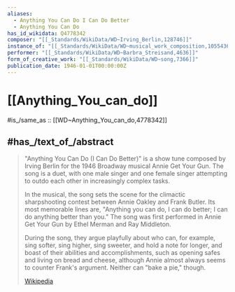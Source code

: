 ```yaml
---
aliases:
  - Anything You Can Do I Can Do Better
  - Anything You Can Do
has_id_wikidata: Q4778342
composer: "[[_Standards/WikiData/WD~Irving_Berlin,128746]]"
instance_of: "[[_Standards/WikiData/WD~musical_work_composition,105543609]]"
performer: "[[_Standards/WikiData/WD~Barbra_Streisand,4636]]"
form_of_creative_work: "[[_Standards/WikiData/WD~song,7366]]"
publication_date: 1946-01-01T00:00:00Z
---
```


# [[Anything_You_can_do]] 

#is_/same_as :: [[WD~Anything_You_can_do,4778342]]
## #has_/text_of_/abstract 

> "Anything You Can Do (I Can Do Better)" 
> is a show tune composed by Irving Berlin 
> for the 1946 Broadway musical Annie Get Your Gun. 
> The song is a duet, with one male singer and one female singer 
> attempting to outdo each other in increasingly complex tasks.
>
> In the musical, the song sets the scene for the climactic sharpshooting contest 
> between Annie Oakley and Frank Butler. 
> Its most memorable lines are, 
> "Anything you can do, I can do better; I can do anything better than you." 
> The song was first performed in Annie Get Your Gun by Ethel Merman and Ray Middleton.
>
> During the song, they argue playfully about who can, for example, 
> sing softer, sing higher, sing sweeter, and hold a note for longer, 
> and boast of their abilities and accomplishments, 
> such as opening safes and living on bread and cheese, 
> although Annie almost always seems to counter Frank's argument. 
> Neither can "bake a pie," though.
>
> [Wikipedia](https://en.wikipedia.org/wiki/Anything%20You%20Can%20Do%20(I%20Can%20Do%20Better)) 




